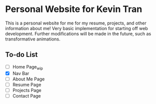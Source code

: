 # Personal Website for Kevin Tran
This is a personal website for me for my resume, projects, and other information about me!
Very basic implementation for starting off web development. Further modifications will be made in the future, such as transformative animations.

## To-do List
* [ ] Home Page<sub>wip</sub>
* [X] Nav Bar
* [ ] About Me Page
* [ ] Resume Page
* [ ] Projects Page
* [ ] Contact Page